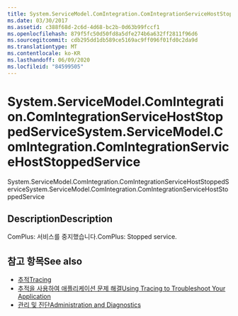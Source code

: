 ```yaml
---
title: System.ServiceModel.ComIntegration.ComIntegrationServiceHostStoppedService
ms.date: 03/30/2017
ms.assetid: c388f68d-2c6d-4d68-bc2b-0d63b99fccf1
ms.openlocfilehash: 879f5fc50d50fd8a5dfe274b6a632ff2811f96d6
ms.sourcegitcommit: cdb295dd1db589ce5169ac9ff096f01fd0c2da9d
ms.translationtype: MT
ms.contentlocale: ko-KR
ms.lasthandoff: 06/09/2020
ms.locfileid: "84599505"
---
```

# <a name="systemservicemodelcomintegrationcomintegrationservicehoststoppedservice"></a><span data-ttu-id="bb2fb-102">System.ServiceModel.ComIntegration.ComIntegrationServiceHostStoppedService</span><span class="sxs-lookup"><span data-stu-id="bb2fb-102">System.ServiceModel.ComIntegration.ComIntegrationServiceHostStoppedService</span></span>
<span data-ttu-id="bb2fb-103">System.ServiceModel.ComIntegration.ComIntegrationServiceHostStoppedService</span><span class="sxs-lookup"><span data-stu-id="bb2fb-103">System.ServiceModel.ComIntegration.ComIntegrationServiceHostStoppedService</span></span>  
  
## <a name="description"></a><span data-ttu-id="bb2fb-104">Description</span><span class="sxs-lookup"><span data-stu-id="bb2fb-104">Description</span></span>  
 <span data-ttu-id="bb2fb-105">ComPlus: 서비스를 중지했습니다.</span><span class="sxs-lookup"><span data-stu-id="bb2fb-105">ComPlus: Stopped service.</span></span>  
  
## <a name="see-also"></a><span data-ttu-id="bb2fb-106">참고 항목</span><span class="sxs-lookup"><span data-stu-id="bb2fb-106">See also</span></span>

- [<span data-ttu-id="bb2fb-107">추적</span><span class="sxs-lookup"><span data-stu-id="bb2fb-107">Tracing</span></span>](index.md)
- [<span data-ttu-id="bb2fb-108">추적을 사용하여 애플리케이션 문제 해결</span><span class="sxs-lookup"><span data-stu-id="bb2fb-108">Using Tracing to Troubleshoot Your Application</span></span>](using-tracing-to-troubleshoot-your-application.md)
- [<span data-ttu-id="bb2fb-109">관리 및 진단</span><span class="sxs-lookup"><span data-stu-id="bb2fb-109">Administration and Diagnostics</span></span>](../index.md)
